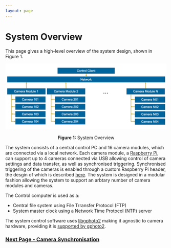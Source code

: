 ```yaml
---
layout: page
---
```


# System Overview

This page gives a high-level overview of the system design, shown in Figure 1.

![](images/system-overview.png)
<p style="text-align:center"><b>Figure 1:</b> System Overview</p>

The system consists of a central control PC and 16 camera modules, which are connected via a local network. Each camera module, a [Raspberry Pi](https://www.raspberrypi.org/), can support up to 4 cameras connected via USB allowing control of camera settings and data transfer, as well as synchronised triggering.
Synchronised triggering of the cameras is enabled through a custom Raspberry Pi header, the desgin of which is described [here](camera-sync.md). The system is designed in a modular fashion allowing the system to support an arbtary number of camera modules and cameras.

The Control computer is used as a:

* Central file system using File Trransfer Protocol (FTP)
* System master clock using a Network Time Protocol (NTP) server


The system control software uses [libgphoto2](http://gphoto.org/) making it agnostic to camera hardware, providing it is [supported by gphoto2](http://gphoto.org/proj/libgphoto2/support.php).



### [Next Page - Camera Synchronisation](camera-sync.md)
